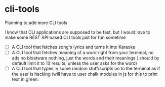 # cli-tools

Planning to add more CLI tools

I know that CLI applications are supposed to be fast, but I would love to make some REST API based CLI tools just for fun sometime
- [ ] A CLI tool that fetches song's lyrics and turns it into Karaoke
- [ ] A CLI tool that fetches meaning of a word right from your terminal, no ads no bloatware nothing, just the words and their meanings ( should by default limit it to 10 results, unless the user asks for the word)
- [ ] A CLI tool that types in some random stuff/scripts on to the terminal as if the user is hacking (will have to user chalk modules in js for this to print text in green.
